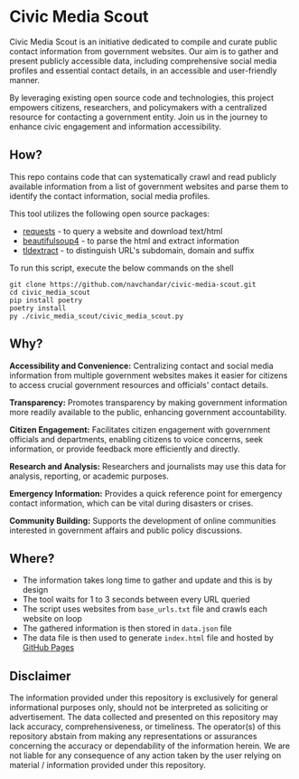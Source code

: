 # Civic Media Scout

Civic Media Scout is an initiative dedicated to compile and curate public contact information from government websites. Our aim is to gather and present publicly accessible data, including comprehensive social media profiles and essential contact details, in an accessible and user-friendly manner.

By leveraging existing open source code and technologies, this project empowers citizens, researchers, and policymakers with a centralized resource for contacting a government entity. Join us in the journey to enhance civic engagement and information accessibility.


## How?

This repo contains code that can systematically crawl and read publicly available information from a list of government websites and parse them to identify the contact information, social media profiles. 

This tool utilizes the following open source packages:

 - [requests](https://pypi.org/project/requests/) - to query a website and download text/html
 - [beautifulsoup4](https://pypi.org/project/beautifulsoup4/) - to parse the html and extract information
 - [tldextract](https://pypi.org/project/tldextract/) - to distinguish URL's subdomain, domain and suffix

To run this script, execute the below commands on the shell
```shell
git clone https://github.com/navchandar/civic-media-scout.git
cd civic_media_scout
pip install poetry
poetry install
py ./civic_media_scout/civic_media_scout.py
```

 ## Why?
 
__Accessibility and Convenience:__ Centralizing contact and social media information from multiple government websites makes it easier for citizens to access crucial government resources and officials' contact details.

__Transparency:__  Promotes transparency by making government information more readily available to the public, enhancing government accountability.

__Citizen Engagement:__ Facilitates citizen engagement with government officials and departments, enabling citizens to voice concerns, seek information, or provide feedback more efficiently and directly.

__Research and Analysis:__ Researchers and journalists may use this data for analysis, reporting, or academic purposes.

__Emergency Information:__ Provides a quick reference point for emergency contact information, which can be vital during disasters or crises.

__Community Building:__ Supports the development of online communities interested in government affairs and public policy discussions.


## Where?

 - The information takes long time to gather and update and this is by design
 - The tool waits for 1 to 3 seconds between every URL queried
 - The script uses websites from `base_urls.txt` file and crawls each website on loop
 - The gathered information is then stored in `data.json` file
 - The data file is then used to generate `index.html` file and hosted by [GitHub Pages](https://navchandar.github.io/civic-media-scout/)

## Disclaimer

The information provided under this repository is exclusively for general informational purposes only, should not be interpreted as soliciting or advertisement. The data collected and presented on this repository may lack accuracy, comprehensiveness, or timeliness. The operator(s) of this repository abstain from making any representations or assurances concerning the accuracy or dependability of the information herein. We are not liable for any consequence of any action taken by the user relying on material / information provided under this repository.